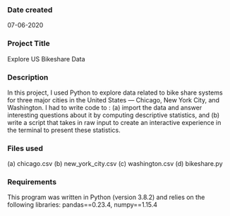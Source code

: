 ### Date created
07-06-2020

### Project Title
Explore US Bikeshare Data

### Description
In this project, I used Python to explore data related to bike share systems for three major cities in the United States — Chicago, New York City, and Washington. I had to write code to :
(a) import the data and answer interesting questions about it by computing descriptive statistics, and 
(b) write a script that takes in raw input to create an interactive experience in the terminal to present these statistics.

### Files used
(a) chicago.csv
(b) new_york_city.csv
(c)	washington.csv
(d) bikeshare.py

### Requirements
This program was written in Python (version 3.8.2) and relies on the following libraries: 
pandas==0.23.4, 
numpy==1.15.4
